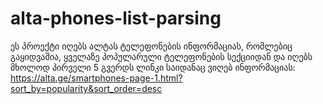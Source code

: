 # alta-phones-list-parsing
ეს პროექტი იღებს ალტას ტელეფონების ინფორმაციას, რომლებიც გაყიდვაშია, ყველაზე პოპულარული ტელეფონების სექციიდან და იღებს მხოლოდ პირველი 5 გვერდს
ლინკი საიდანაც ვიღებ ინფორმაციას: https://alta.ge/smartphones-page-1.html?sort_by=popularity&sort_order=desc
